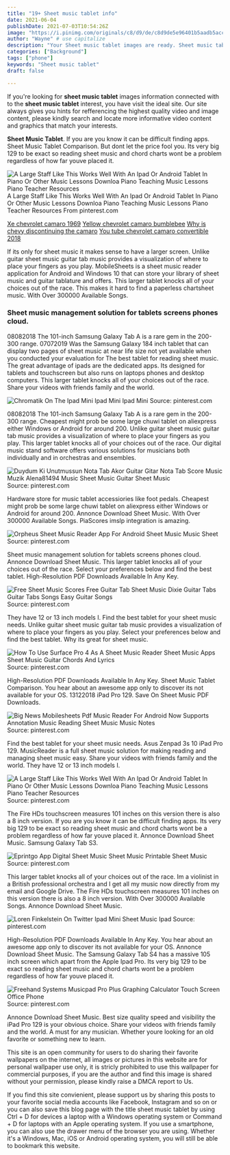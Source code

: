 ```yaml
---
title: "19+ Sheet music tablet info"
date: 2021-06-04
publishDate: 2021-07-03T10:54:26Z
image: "https://i.pinimg.com/originals/c8/d9/de/c8d9de5e96401b5aadb5accaae15b86f.jpg"
author: "Wayne" # use capitalize
description: "Your Sheet music tablet images are ready. Sheet music tablet are a topic that is being searched for and liked by netizens now. You can Get the Sheet music tablet files here. Find and Download all royalty-free photos and vectors."
categories: ["Background"]
tags: ["phone"]
keywords: "Sheet music tablet"
draft: false

---
```


If you're looking for **sheet music tablet** images information connected with to the **sheet music tablet** interest, you have visit the ideal  site.  Our site always  gives you  hints  for refferencing  the highest  quality video and image  content, please kindly search and locate more informative video content and graphics  that match your interests.

**Sheet Music Tablet**. If you are you know it can be difficult finding apps. Sheet Music Tablet Comparison. But dont let the price fool you. Its very big 129 to be exact so reading sheet music and chord charts wont be a problem regardless of how far youve placed it.

![A Large Staff Like This Works Well With An Ipad Or Android Tablet In Piano Or Other Music Lessons Downloa Piano Teaching Music Lessons Piano Teacher Resources](https://i.pinimg.com/originals/47/f7/d6/47f7d6c0227bf6bf3c62045d6d432ebf.jpg "A Large Staff Like This Works Well With An Ipad Or Android Tablet In Piano Or Other Music Lessons Downloa Piano Teaching Music Lessons Piano Teacher Resources")
A Large Staff Like This Works Well With An Ipad Or Android Tablet In Piano Or Other Music Lessons Downloa Piano Teaching Music Lessons Piano Teacher Resources From pinterest.com

[Xe chevrolet camaro 1969](/xe-chevrolet-camaro-1969/)
[Yellow chevrolet camaro bumblebee](/yellow-chevrolet-camaro-bumblebee/)
[Why is chevy discontinuing the camaro](/why-is-chevy-discontinuing-the-camaro/)
[You tube chevrolet camaro convertible 2018](/you-tube-chevrolet-camaro-convertible-2018/)

If its only for sheet music it makes sense to have a larger screen. Unlike guitar sheet music guitar tab music provides a visualization of where to place your fingers as you play. MobileSheets is a sheet music reader application for Android and Windows 10 that can store your library of sheet music and guitar tablature and offers. This larger tablet knocks all of your choices out of the race. This makes it hard to find a paperless chartsheet music. With Over 300000 Available Songs.

### Sheet music management solution for tablets screens phones cloud.

08082018 The 101-inch Samsung Galaxy Tab A is a rare gem in the 200-300 range. 07072019 Was the Samsung Galaxy 184 inch tablet that can display two pages of sheet music at near life size not yet available when you conducted your evaluation for The best tablet for reading sheet music. The great advantage of ipads are the dedicated apps. Its designed for tablets and touchscreen but also runs on laptops phones and desktop computers. This larger tablet knocks all of your choices out of the race. Share your videos with friends family and the world.


![Chromatik On The Ipad Mini Ipad Mini Ipad Mini](https://i.pinimg.com/originals/2e/ce/94/2ece94fbe14dca7d435b82518a34a2a1.jpg "Chromatik On The Ipad Mini Ipad Mini Ipad Mini")
Source: pinterest.com

08082018 The 101-inch Samsung Galaxy Tab A is a rare gem in the 200-300 range. Cheapest might prob be some large chuwi tablet on aliexpress either Windows or Android for around 200. Unlike guitar sheet music guitar tab music provides a visualization of where to place your fingers as you play. This larger tablet knocks all of your choices out of the race. Our digital music stand software offers various solutions for musicians both individually and in orchestras and ensembles.

![Duydum Ki Unutmussun Nota Tab Akor Guitar Gitar Nota Tab Score Music Muzik Alena81494 Music Sheet Music Guitar Sheet Music](https://i.pinimg.com/originals/d0/9d/7d/d09d7d7484cb40e8118d33c21874197d.png "Duydum Ki Unutmussun Nota Tab Akor Guitar Gitar Nota Tab Score Music Muzik Alena81494 Music Sheet Music Guitar Sheet Music")
Source: pinterest.com

Hardware store for music tablet accessiories like foot pedals. Cheapest might prob be some large chuwi tablet on aliexpress either Windows or Android for around 200. Annonce Download Sheet Music. With Over 300000 Available Songs. PiaScores imslp integration is amazing.

![Orpheus Sheet Music Reader App For Android Sheet Music Music Sheet](https://i.pinimg.com/originals/8c/9a/28/8c9a28649390291dd14d7970182f4d58.png "Orpheus Sheet Music Reader App For Android Sheet Music Music Sheet")
Source: pinterest.com

Sheet music management solution for tablets screens phones cloud. Annonce Download Sheet Music. This larger tablet knocks all of your choices out of the race. Select your preferences below and find the best tablet. High-Resolution PDF Downloads Available In Any Key.

![Free Sheet Music Scores Free Guitar Tab Sheet Music Dixie Guitar Tabs Guitar Tabs Songs Easy Guitar Songs](https://i.pinimg.com/originals/31/6c/91/316c913f7f18a795cce183e82fc7f1e2.png "Free Sheet Music Scores Free Guitar Tab Sheet Music Dixie Guitar Tabs Guitar Tabs Songs Easy Guitar Songs")
Source: pinterest.com

They have 12 or 13 inch models I. Find the best tablet for your sheet music needs. Unlike guitar sheet music guitar tab music provides a visualization of where to place your fingers as you play. Select your preferences below and find the best tablet. Why its great for sheet music.

![How To Use Surface Pro 4 As A Sheet Music Reader Sheet Music Apps Sheet Music Guitar Chords And Lyrics](https://i.pinimg.com/originals/37/61/e6/3761e68b1d5edb2eec5157a2f60566a2.jpg "How To Use Surface Pro 4 As A Sheet Music Reader Sheet Music Apps Sheet Music Guitar Chords And Lyrics")
Source: pinterest.com

High-Resolution PDF Downloads Available In Any Key. Sheet Music Tablet Comparison. You hear about an awesome app only to discover its not available for your OS. 13122018 iPad Pro 129. Save On Sheet Music PDF Downloads.

![Big News Mobilesheets Pdf Music Reader For Android Now Supports Annotation Music Reading Sheet Music Music Notes](https://i.pinimg.com/originals/05/fa/4e/05fa4eb42fb027bc21c5e3b2e54192c0.jpg "Big News Mobilesheets Pdf Music Reader For Android Now Supports Annotation Music Reading Sheet Music Music Notes")
Source: pinterest.com

Find the best tablet for your sheet music needs. Asus Zenpad 3s 10 iPad Pro 129. MusicReader is a full sheet music solution for making reading and managing sheet music easy. Share your videos with friends family and the world. They have 12 or 13 inch models I.

![A Large Staff Like This Works Well With An Ipad Or Android Tablet In Piano Or Other Music Lessons Downloa Piano Teaching Music Lessons Piano Teacher Resources](https://i.pinimg.com/originals/47/f7/d6/47f7d6c0227bf6bf3c62045d6d432ebf.jpg "A Large Staff Like This Works Well With An Ipad Or Android Tablet In Piano Or Other Music Lessons Downloa Piano Teaching Music Lessons Piano Teacher Resources")
Source: pinterest.com

The Fire HDs touchscreen measures 101 inches on this version there is also a 8 inch version. If you are you know it can be difficult finding apps. Its very big 129 to be exact so reading sheet music and chord charts wont be a problem regardless of how far youve placed it. Annonce Download Sheet Music. Samsung Galaxy Tab S3.

![Eprintgo App Digital Sheet Music Sheet Music Printable Sheet Music](https://i.pinimg.com/736x/77/43/93/77439316357573dfdc604061e0a1e07b.jpg "Eprintgo App Digital Sheet Music Sheet Music Printable Sheet Music")
Source: pinterest.com

This larger tablet knocks all of your choices out of the race. Im a violinist in a British professional orchestra and I get all my music now directly from my email and Google Drive. The Fire HDs touchscreen measures 101 inches on this version there is also a 8 inch version. With Over 300000 Available Songs. Annonce Download Sheet Music.

![Loren Finkelstein On Twitter Ipad Mini Sheet Music Ipad](https://i.pinimg.com/originals/fc/db/03/fcdb03c75f4f7215b33e00af200746f3.jpg "Loren Finkelstein On Twitter Ipad Mini Sheet Music Ipad")
Source: pinterest.com

High-Resolution PDF Downloads Available In Any Key. You hear about an awesome app only to discover its not available for your OS. Annonce Download Sheet Music. The Samsung Galaxy Tab S4 has a massive 105 inch screen which apart from the Apple Ipad Pro. Its very big 129 to be exact so reading sheet music and chord charts wont be a problem regardless of how far youve placed it.

![Freehand Systems Musicpad Pro Plus Graphing Calculator Touch Screen Office Phone](https://i.pinimg.com/originals/c8/d9/de/c8d9de5e96401b5aadb5accaae15b86f.jpg "Freehand Systems Musicpad Pro Plus Graphing Calculator Touch Screen Office Phone")
Source: pinterest.com

Annonce Download Sheet Music. Best size quality speed and visibility the iPad Pro 129 is your obvious choice. Share your videos with friends family and the world. A must for any musician. Whether youre looking for an old favorite or something new to learn.

This site is an open community for users to do sharing their favorite wallpapers on the internet, all images or pictures in this website are for personal wallpaper use only, it is stricly prohibited to use this wallpaper for commercial purposes, if you are the author and find this image is shared without your permission, please kindly raise a DMCA report to Us.

If you find this site convienient, please support us by sharing this posts to your favorite social media accounts like Facebook, Instagram and so on or you can also save this blog page with the title sheet music tablet by using Ctrl + D for devices a laptop with a Windows operating system or Command + D for laptops with an Apple operating system. If you use a smartphone, you can also use the drawer menu of the browser you are using. Whether it's a Windows, Mac, iOS or Android operating system, you will still be able to bookmark this website.
